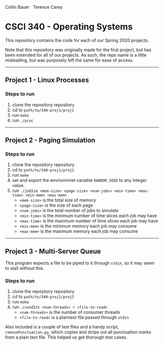 Collin Bauer &nbsp; Terence Carey

# CSCI 340 - Operating Systems

This repository contains the code for each of our Spring 2020 projects.

Note that this repository was originally made for the first project, but has been extended for all of our projects. As such, the repo name is a little misleading, but was purposely left the same for ease of access.

---

## Project 1 - Linux Processes

### Steps to run
1. clone the repository repository
2. cd to `path/to/340-proj1/proj1`
3. run `make`
4. run `./proc`

---

## Project 2 - Paging Simulation

### Steps to run
1. clone the repository repository
2. cd to `path/to/340-proj1/proj2`
3. run `make`
4. set and export the environmnet variable `RANDOM_SEED` to any integer value.
5. run `./jobSim <mem-size> <page-size> <num-jobs> <min-time> <max-time> <min-mem> <max-mem>`
   - `<mem-size>` is the total size of memory
   - `<page-size>` is the size of each page
   - `<num-jobs>` is the total number of jobs to simulate
   - `<min-time>` is the minimum number of time slices each job may have
   - `<max-time>` is the maximum number of time slices each job may have
   - `<min-mem>` is the minimum memory each job may consume
   - `<max-mem>` is the maximum memory each job may consume

---

## Project 3 - Multi-Server Queue

This program expects a file to be piped to it through `stdin`, so it may seem to stall without this.

### Steps to run
1. clone the repository repository
2. cd to `path/to/340-proj1/proj3`
3. run `make`
4. run `./condInt <num-threads> < <file-to-read>`
   - `<num-threads>` is the number of consumer threads
   - `<file-to-read>` is a plaintext file passed through `stdin`

Also included is a couple of test files and a handy script, `removePunctuation.py`, which copies and strips out all punctuation marks from a plain text file. This helped us get thorough test cases.
